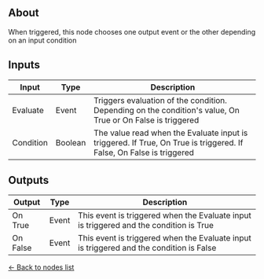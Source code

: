 ## About
When triggered, this node chooses one output event or the other depending on an input condition

## Inputs
Input | Type | Description
------------ | ------|-------
Evaluate | Event | Triggers evaluation of the condition. Depending on the condition's value, On True or On False is triggered
Condition | Boolean| The value read when the Evaluate input is triggered. If True, On True is triggered. If False, On False is triggered

## Outputs
Output | Type| Description
------------ | -------|------
On True | Event | This event is triggered when the Evaluate input is triggered and the condition is True
On False | Event | This event is triggered when the Evaluate input is triggered and the condition is False

[<- Back to nodes list](Nodes)
